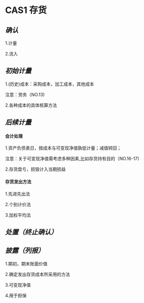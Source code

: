 # CAS1 存货
## *确认*
1.计量

2.流入
## *初始计量*
1.(历史)成本：采购成本，加工成本，其他成本

 注意：劳务（NO.13)

2.各种成本的具体核算方法
## *后续计量*
#### 会计处理
1.资产负债表日，按成本与可变现净值孰低计量；减值转回；

注意：关于可变现净值需考虑多种因素,比如存货持有目的（NO.16-17)

2.存货盘亏，损毁计入当期损益
#### 存货发出方法
1.先进先出法

2.个别计价法

3.加权平均法

## *处置（终止确认）*
## *披露（列报）*
1.期初，期末账面价值

2.确定发出存货成本所采用的方法

3.可变现净值

4.用于担保
